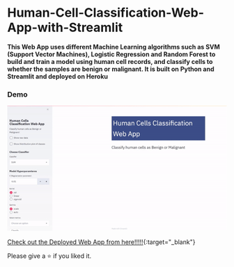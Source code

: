 # Human-Cell-Classification-Web-App-with-Streamlit

**This Web App uses different Machine Learning algorithms such as SVM (Support Vector Machines), Logistic Regression and Random Forest to build and train a model using human cell records, and classify cells to whether the samples are benign or malignant. It is built on Python and Streamlit and deployed on Heroku**

### Demo 

![](readme_resources/Streamlit-Web-App.gif)

[Check out the Deployed Web App from here!!!!!](https://human-cell-classification.herokuapp.com/){:target="_blank"}

Please give a ⭐ if you liked it.
